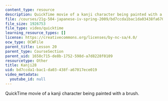 ```yaml
---
content_type: resource
description: QuickTime movie of a kanji character being painted with a brush.
file: /courses/21g-504-japanese-iv-spring-2009/bd7ccda1bac1da03438fa67017ece019_Kanji28.mov
file_size: 1926753
file_type: video/quicktime
learning_resource_types: []
license: https://creativecommons.org/licenses/by-nc-sa/4.0/
ocw_type: OCWFile
parent_title: Lesson 20
parent_type: CourseSection
parent_uid: 1658c715-de8b-1752-598d-a7d8228f0109
resourcetype: Other
title: Kanji28
uid: bd7ccda1-bac1-da03-438f-a67017ece019
video_metadata:
  youtube_id: null
---
```

QuickTime movie of a kanji character being painted with a brush.